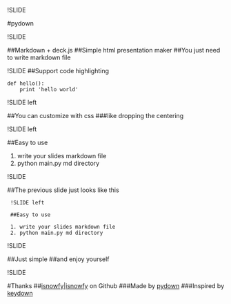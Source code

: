 !SLIDE

#pydown

!SLIDE

##Markdown + deck.js
##Simple html presentation maker
##You just need to write markdown file

!SLIDE
##Support code highlighting

~~~~{python}
def hello():
    print 'hello world'
~~~~

!SLIDE left

##You can customize with css
###like dropping the centering

!SLIDE left

##Easy to use

1. write your slides markdown file
2. python main.py md directory

!SLIDE

##The previous slide just looks like this

~~~~
 !SLIDE left
 
 ##Easy to use
 
 1. write your slides markdown file
 2. python main.py md directory
~~~~


!SLIDE

##Just simple
##and enjoy yourself

!SLIDE

#Thanks
##[isnowfy](http://www.isnowfy.com)|[isnowfy](https://github.com/isnowfy) on Github
###Made by [pydown](https://github.com/isnowfy/pydown)
###Inspired by [keydown](https://github.com/infews/keydown)
